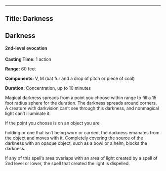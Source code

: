 -------------------------
Title: Darkness
-------------------------

## Darkness

#### 2nd-level evocation


**Casting Time:** 1 action

**Range:** 60 feet

**Components:** V, M (bat fur and a drop of pitch or piece
of coal)

**Duration:** Concentration, up to 10 minutes


Magical darkness spreads from a point you choose within range to fill a
15 foot radius sphere for the duration. The darkness spreads
around corners. A creature with darkvision can’t see through this
darkness, and nonmagical light can’t illuminate it.

If the point you choose is on an object you are

holding or one that isn’t being worn or carried, the darkness emanates
from the object and moves with it. Completely covering the source of the
darkness with an opaque object, such as a bowl or a helm, blocks the
darkness.

If any of this spell’s area overlaps with an area of light created by a
spell of 2nd level or lower, the spell that created the light is
dispelled.


